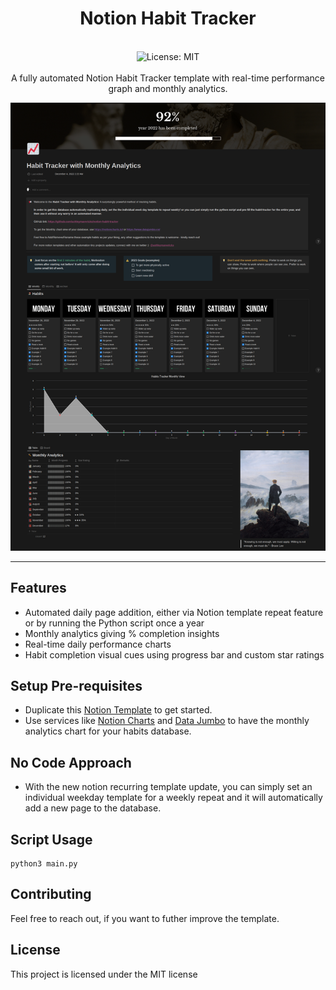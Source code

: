 <div align="center">
<h1 align="center">Notion Habit Tracker</h1>
<br />
<img alt="License: MIT" src="https://img.shields.io/badge/License-MIT-blue.svg" /><br>
<br>
A fully automated Notion Habit Tracker template with real-time performance graph and monthly analytics.

[![notion_habit_tracket](/assets/notion_habit_tracker_public_page.png)](https://ashleymavericks.gumroad.com/l/notion-habit-tracker)

</div>

***
## Features
- Automated daily page addition, either via Notion template repeat feature or by running the Python script once a year
- Monthly analytics giving % completion insights
- Real-time daily performance charts
- Habit completion visual cues using progress bar and custom star ratings

## Setup Pre-requisites
- Duplicate this [Notion Template](https://ashleymavericks.gumroad.com/l/notion-habit-tracker) to get started.
- Use services like [Notion Charts](https://notioncharts.io/) and [Data Jumbo](https://www.datajumbo.co/) to have the monthly analytics chart for your habits database.

## No Code Approach
- With the new notion recurring template update, you can simply set an individual weekday template for a weekly repeat and it will automatically add a new page to the database.

## Script Usage
```
python3 main.py
```

## Contributing
Feel free to reach out, if you want to futher improve the template.

## License
This project is licensed under the MIT license
